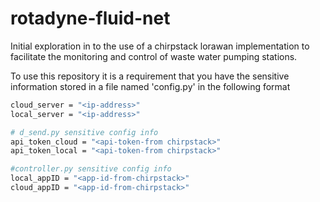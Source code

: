 # rotadyne-fluid-net
Initial exploration in to the use of a chirpstack lorawan implementation to facilitate the monitoring and control of waste water pumping stations.

To use this repository it is a requirement that you have the sensitive information stored in a file named 'config.py' in the following format
```sh
cloud_server = "<ip-address>"
local_server = "<ip-address>"

# d_send.py sensitive config info
api_token_cloud = "<api-token-from chirpstack>"
api_token_local = "<api-token-from chirpstack>"

#controller.py sensitive config info
local_appID = "<app-id-from-chirpstack>"
cloud_appID = "<app-id-from-chirpstack>"
```
